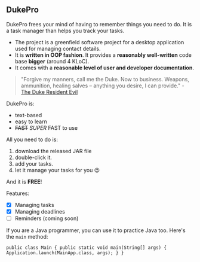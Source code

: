 ## DukePro

DukePro frees your mind of having to remember things you need to do. It is a task manager than helps you track your tasks.
* The project is a greenfield software project for a desktop application used for managing contact details.
* It is **written in OOP fashion**. It provides a **reasonably well-written** code base **bigger** (around 4 KLoC).
* It comes with a **reasonable level of user and developer documentation**.

>"Forgive my manners, call me the Duke. Now to business. Weapons, ammunition, healing salves – anything you desire, I can provide." - [The Duke Resident Evil](https://residentevil.fandom.com/wiki/The_Duke/quotes)

DukePro is:
- text-based
- easy to learn
- ~~FAST~~ _SUPER_ FAST to use

All you need to do is:

1. download the released JAR file
2. double-click it.
3. add your tasks.
4. let it manage your tasks for you 😉

And it is **FREE**!

Features:

- [x] Managing tasks
- [X] Managing deadlines
- [ ] Reminders (coming soon)

If you are a Java programmer, you can use it to practice Java too. Here's the `main` method:

``
public class Main {
public static void main(String[] args) {
Application.launch(MainApp.class, args);
}
}
``
